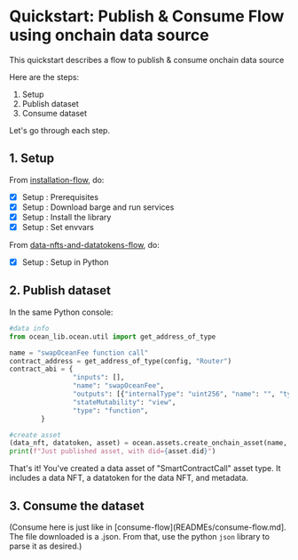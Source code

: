 <!--
Copyright 2022 Ocean Protocol Foundation
SPDX-License-Identifier: Apache-2.0
-->

# Quickstart: Publish & Consume Flow using onchain data source

This quickstart describes a flow to publish & consume onchain data source

Here are the steps:

1.  Setup
2.  Publish dataset
3.  Consume dataset

Let's go through each step.

## 1. Setup

From [installation-flow](install.md), do:
- [x] Setup : Prerequisites
- [x] Setup : Download barge and run services
- [x] Setup : Install the library
- [x] Setup : Set envvars

From [data-nfts-and-datatokens-flow](data-nfts-and-datatokens-flow.md), do:
- [x] Setup : Setup in Python

## 2. Publish dataset

In the same Python console:
```python
#data info
from ocean_lib.ocean.util import get_address_of_type

name = "swapOceanFee function call"
contract_address = get_address_of_type(config, "Router")
contract_abi = {
                "inputs": [],
                "name": "swapOceanFee",
                "outputs": [{"internalType": "uint256", "name": "", "type": "uint256"}],
                "stateMutability": "view",
                "type": "function",
		}

#create asset
(data_nft, datatoken, asset) = ocean.assets.create_onchain_asset(name, contract_address, contract_abi, alice_wallet)
print(f"Just published asset, with did={asset.did}")
```

That's it! You've created a data asset of "SmartContractCall" asset type. It includes a data NFT, a datatoken for the data NFT, and metadata.

## 3.  Consume the dataset

(Consume here is just like in [consume-flow](READMEs/consume-flow.md]. The file downloaded is a .json. From that, use the python `json` library to parse it as desired.)
